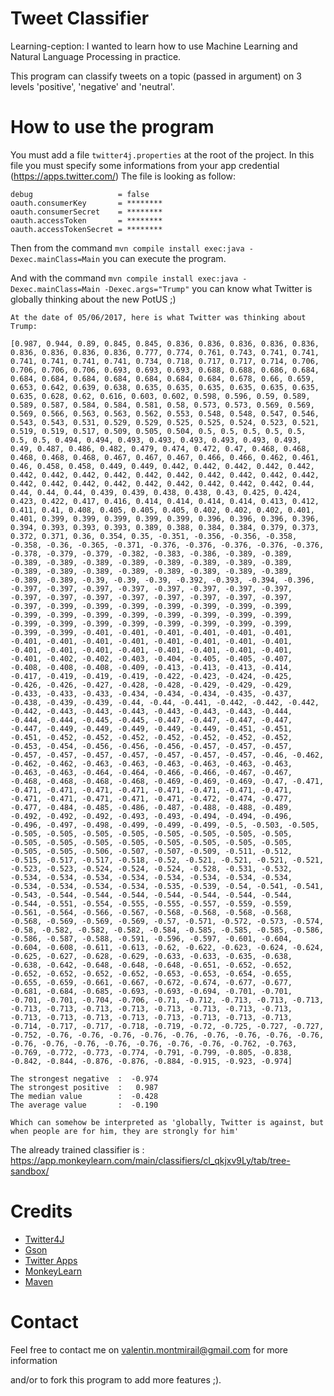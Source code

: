 # Tweet Classifier

Learning-ception: I wanted to learn how to use Machine Learning and Natural Language Processing in practice.

This program can classify tweets on a topic (passed in argument) on 3 levels 'positive', 'negative' and 'neutral'.

# How to use the program

You must add a file `twitter4j.properties` at the root of the project.
In this file you must specify some informations from your app credential (https://apps.twitter.com/)
The file is looking as follow:

    debug                   = false
    oauth.consumerKey       = ********
    oauth.consumerSecret    = ********
    oauth.accessToken       = ********
    oauth.accessTokenSecret = ********

Then from the command `mvn compile install exec:java -Dexec.mainClass=Main` you can execute the program.

And with the command `mvn compile install exec:java -Dexec.mainClass=Main -Dexec.args="Trump"`
you can know what Twitter is globally thinking about the new PotUS ;)

    At the date of 05/06/2017, here is what Twitter was thinking about Trump:

    [0.987, 0.944, 0.89, 0.845, 0.845, 0.836, 0.836, 0.836, 0.836, 0.836, 0.836, 0.836, 0.836, 0.836, 0.777, 0.774, 0.761, 0.743, 0.741, 0.741, 0.741, 0.741, 0.741, 0.741, 0.734, 0.718, 0.717, 0.717, 0.714, 0.706, 0.706, 0.706, 0.706, 0.693, 0.693, 0.693, 0.688, 0.688, 0.686, 0.684, 0.684, 0.684, 0.684, 0.684, 0.684, 0.684, 0.684, 0.678, 0.66, 0.659, 0.653, 0.642, 0.639, 0.638, 0.635, 0.635, 0.635, 0.635, 0.635, 0.635, 0.635, 0.628, 0.62, 0.616, 0.603, 0.602, 0.598, 0.596, 0.59, 0.589, 0.589, 0.587, 0.584, 0.584, 0.581, 0.58, 0.573, 0.573, 0.569, 0.569, 0.569, 0.566, 0.563, 0.563, 0.562, 0.553, 0.548, 0.548, 0.547, 0.546, 0.543, 0.543, 0.531, 0.529, 0.529, 0.525, 0.525, 0.524, 0.523, 0.521, 0.519, 0.519, 0.517, 0.509, 0.505, 0.504, 0.5, 0.5, 0.5, 0.5, 0.5, 0.5, 0.5, 0.494, 0.494, 0.493, 0.493, 0.493, 0.493, 0.493, 0.493, 0.49, 0.487, 0.486, 0.482, 0.479, 0.474, 0.472, 0.47, 0.468, 0.468, 0.468, 0.468, 0.468, 0.467, 0.467, 0.467, 0.466, 0.466, 0.462, 0.461, 0.46, 0.458, 0.458, 0.449, 0.449, 0.442, 0.442, 0.442, 0.442, 0.442, 0.442, 0.442, 0.442, 0.442, 0.442, 0.442, 0.442, 0.442, 0.442, 0.442, 0.442, 0.442, 0.442, 0.442, 0.442, 0.442, 0.442, 0.442, 0.442, 0.44, 0.44, 0.44, 0.44, 0.439, 0.439, 0.438, 0.438, 0.43, 0.425, 0.424, 0.423, 0.422, 0.417, 0.416, 0.414, 0.414, 0.414, 0.414, 0.413, 0.412, 0.411, 0.41, 0.408, 0.405, 0.405, 0.405, 0.402, 0.402, 0.402, 0.401, 0.401, 0.399, 0.399, 0.399, 0.399, 0.399, 0.396, 0.396, 0.396, 0.396, 0.394, 0.393, 0.393, 0.393, 0.389, 0.388, 0.384, 0.384, 0.379, 0.373, 0.372, 0.371, 0.36, 0.354, 0.35, -0.351, -0.356, -0.356, -0.358, -0.358, -0.36, -0.365, -0.371, -0.376, -0.376, -0.376, -0.376, -0.376, -0.378, -0.379, -0.379, -0.382, -0.383, -0.386, -0.389, -0.389, -0.389, -0.389, -0.389, -0.389, -0.389, -0.389, -0.389, -0.389, -0.389, -0.389, -0.389, -0.389, -0.389, -0.389, -0.389, -0.389, -0.389, -0.389, -0.39, -0.39, -0.39, -0.392, -0.393, -0.394, -0.396, -0.397, -0.397, -0.397, -0.397, -0.397, -0.397, -0.397, -0.397, -0.397, -0.397, -0.397, -0.397, -0.397, -0.397, -0.397, -0.397, -0.397, -0.399, -0.399, -0.399, -0.399, -0.399, -0.399, -0.399, -0.399, -0.399, -0.399, -0.399, -0.399, -0.399, -0.399, -0.399, -0.399, -0.399, -0.399, -0.399, -0.399, -0.399, -0.399, -0.399, -0.399, -0.399, -0.401, -0.401, -0.401, -0.401, -0.401, -0.401, -0.401, -0.401, -0.401, -0.401, -0.401, -0.401, -0.401, -0.401, -0.401, -0.401, -0.401, -0.401, -0.401, -0.401, -0.401, -0.401, -0.401, -0.402, -0.402, -0.403, -0.404, -0.405, -0.405, -0.407, -0.408, -0.408, -0.408, -0.409, -0.413, -0.413, -0.413, -0.414, -0.417, -0.419, -0.419, -0.419, -0.422, -0.423, -0.424, -0.425, -0.426, -0.426, -0.427, -0.428, -0.428, -0.429, -0.429, -0.429, -0.433, -0.433, -0.433, -0.434, -0.434, -0.434, -0.435, -0.437, -0.438, -0.439, -0.439, -0.44, -0.44, -0.441, -0.442, -0.442, -0.442, -0.442, -0.443, -0.443, -0.443, -0.443, -0.443, -0.443, -0.444, -0.444, -0.444, -0.445, -0.445, -0.447, -0.447, -0.447, -0.447, -0.447, -0.449, -0.449, -0.449, -0.449, -0.449, -0.451, -0.451, -0.451, -0.452, -0.452, -0.452, -0.452, -0.452, -0.452, -0.452, -0.453, -0.454, -0.456, -0.456, -0.456, -0.457, -0.457, -0.457, -0.457, -0.457, -0.457, -0.457, -0.457, -0.457, -0.457, -0.46, -0.462, -0.462, -0.462, -0.463, -0.463, -0.463, -0.463, -0.463, -0.463, -0.463, -0.463, -0.464, -0.464, -0.466, -0.466, -0.467, -0.467, -0.468, -0.468, -0.468, -0.468, -0.469, -0.469, -0.469, -0.47, -0.471, -0.471, -0.471, -0.471, -0.471, -0.471, -0.471, -0.471, -0.471, -0.471, -0.471, -0.471, -0.471, -0.471, -0.472, -0.474, -0.477, -0.477, -0.484, -0.485, -0.486, -0.487, -0.488, -0.488, -0.489, -0.492, -0.492, -0.492, -0.493, -0.493, -0.494, -0.494, -0.496, -0.496, -0.497, -0.498, -0.499, -0.499, -0.499, -0.5, -0.503, -0.505, -0.505, -0.505, -0.505, -0.505, -0.505, -0.505, -0.505, -0.505, -0.505, -0.505, -0.505, -0.505, -0.505, -0.505, -0.505, -0.505, -0.505, -0.505, -0.506, -0.507, -0.507, -0.509, -0.511, -0.512, -0.515, -0.517, -0.517, -0.518, -0.52, -0.521, -0.521, -0.521, -0.521, -0.523, -0.523, -0.524, -0.524, -0.524, -0.528, -0.531, -0.532, -0.534, -0.534, -0.534, -0.534, -0.534, -0.534, -0.534, -0.534, -0.534, -0.534, -0.534, -0.534, -0.535, -0.539, -0.54, -0.541, -0.541, -0.543, -0.544, -0.544, -0.544, -0.544, -0.544, -0.544, -0.544, -0.544, -0.551, -0.554, -0.555, -0.555, -0.557, -0.559, -0.559, -0.561, -0.564, -0.566, -0.567, -0.568, -0.568, -0.568, -0.568, -0.568, -0.569, -0.569, -0.569, -0.57, -0.571, -0.572, -0.573, -0.574, -0.58, -0.582, -0.582, -0.582, -0.584, -0.585, -0.585, -0.585, -0.586, -0.586, -0.587, -0.588, -0.591, -0.596, -0.597, -0.601, -0.604, -0.604, -0.608, -0.611, -0.613, -0.62, -0.622, -0.623, -0.624, -0.624, -0.625, -0.627, -0.628, -0.629, -0.633, -0.633, -0.635, -0.638, -0.638, -0.642, -0.648, -0.648, -0.648, -0.651, -0.652, -0.652, -0.652, -0.652, -0.652, -0.652, -0.653, -0.653, -0.654, -0.655, -0.655, -0.659, -0.661, -0.667, -0.672, -0.674, -0.677, -0.677, -0.681, -0.684, -0.685, -0.693, -0.693, -0.694, -0.701, -0.701, -0.701, -0.701, -0.704, -0.706, -0.71, -0.712, -0.713, -0.713, -0.713, -0.713, -0.713, -0.713, -0.713, -0.713, -0.713, -0.713, -0.713, -0.713, -0.713, -0.713, -0.713, -0.713, -0.713, -0.713, -0.713, -0.714, -0.717, -0.717, -0.718, -0.719, -0.72, -0.725, -0.727, -0.727, -0.752, -0.76, -0.76, -0.76, -0.76, -0.76, -0.76, -0.76, -0.76, -0.76, -0.76, -0.76, -0.76, -0.76, -0.76, -0.76, -0.76, -0.762, -0.763, -0.769, -0.772, -0.773, -0.774, -0.791, -0.799, -0.805, -0.838, -0.842, -0.844, -0.876, -0.876, -0.884, -0.915, -0.923, -0.974]

    The strongest negative  :  -0.974
    The strongest positive  :   0.987
    The median value        :  -0.428
    The average value       :  -0.190

    Which can somehow be interpreted as 'globally, Twitter is against, but when people are for him, they are strongly for him'

The already trained classifier is : https://app.monkeylearn.com/main/classifiers/cl_qkjxv9Ly/tab/tree-sandbox/

# Credits

- [Twitter4J](http://twitter4j.org/en/index.html)
- [Gson](https://github.com/google/gson)
- [Twitter Apps](https://apps.twitter.com)
- [MonkeyLearn](https://monkeylearn.com/)
- [Maven](https://maven.apache.org/)


# Contact

Feel free to contact me on valentin.montmirail@gmail.com for more information

and/or to fork this program to add more features ;).

